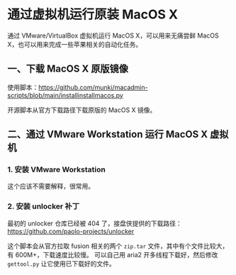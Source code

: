# 通过虚拟机运行原装 MacOS X

通过 VMware/VirtualBox 虚拟机运行 MacOS X，可以用来无痛尝鲜 MacOS X，也可以用来完成一些苹果相关的自动化任务。


## 一、下载 MacOS X 原版镜像

使用脚本：https://github.com/munki/macadmin-scripts/blob/main/installinstallmacos.py

开源脚本从官方下载路径下载原版的 MacOS X 镜像。


## 二、通过 VMware Workstation 运行 MacOS X 虚拟机

### 1. 安装 VMware Workstation

这个应该不需要解释，很常用。

### 2. 安装 unlocker 补丁

最初的 unlocker 仓库已经被 404 了，接盘侠提供的下载路径：https://github.com/paolo-projects/unlocker

这个脚本会从官方拉取 fusion 相关的两个 `zip.tar` 文件，其中有个文件比较大，有 600M+，下载速度比较慢。
可以自己用 aria2 开多线程下载好，然后修改 `gettool.py` 让它使用已下载好的文件。



